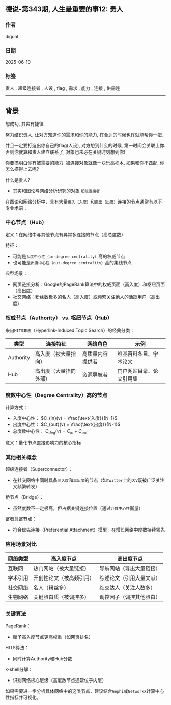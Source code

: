 ## 德说-第343期, 人生最重要的事12: 贵人  
                                          
### 作者                                          
digoal                                          
                                          
### 日期                                          
2025-06-10                                        
                                          
### 标签                                          
贵人 , 超级连接者 , 人设 , flag , 需求 , 能力 , 连接 , 供需连    
                                          
----                                          
                                          
## 背景     
想成功, 其实有捷径.   
  
努力结识贵人, 让对方知道你的需求和你的能力, 在合适的时候也许就能帮你一把.   
  
并且一定要打造出你自己的flag(人设), 对方想到什么的时候, 第一时间会关联上你. 否则你就算和贵人建立联系了, 对象也未必在关键时刻想到你!      
  
你要搞明白你有被需要的能力. 被连接对象就像一块乐高积木, 如果和你不匹配, 你怎么搭得上去呢?  
  
什么是贵人?  
- 其实和图论与网络分析研究的对象 `超级连接者`   
  
在图论和网络分析中，具有大量`跳入（入度）`和`跳出（出度）`连接的节点通常有以下专业术语：  
  
### 中心节点（Hub）  
  
定义：在网络中与其他节点有异常多连接的节点（高总度数）  
  
特征：  
- 可能是`入度中心性（in-degree centrality）`高的权威节点  
- 也可能是`出度中心性（out-degree centrality）`高的集线节点  
  
典型场景：  
- 网页链接分析：Google的PageRank算法中的权威页面（高入度）和枢纽页面（高出度）  
- 社交网络：粉丝数极多的名人（高入度）或频繁关注他人的活跃用户（高出度）  
  
### 权威节点（Authority） vs. 枢纽节点（Hub）  
  
来自`HITS算法`（Hyperlink-Induced Topic Search）的经典分类：  
  
类型       |连接特征 |网络角色 |示例  
---|---|---|---  
Authority |高入度（被大量指向）| 高质量内容提供者 |维基百科条目、学术论文  
Hub |高出度（大量指向外部） |资源导航者 |门户网站目录、论文引用集  
  
### 度数中心性（Degree Centrality）高的节点  
  
计算方式：    
- 入度中心性： $C_{in}(v) = \frac{\text{入度}}{N-1}$    
- 出度中心性： $C_{out}(v) = \frac{\text{出度}}{N-1}$    
- 总度数中心性： $C_{deg}(v) = C_{in} + C_{out}$    
  
意义：量化节点直接影响力的核心指标  
  
### 其他相关概念  
  
超级连接者（Superconnector）：    
- 在社交网络中同时具备`高入度`和`高出度`的节点（如`Twitter`上的`大V`既被广泛关注又频繁转发）  
  
桥节点（Bridge）：    
- 虽然度数不一定极高，但占据关键连接位置（通过`介数中心性`衡量）  
  
富者愈富节点：    
- 符合优先连接（Preferential Attachment）模型，在增长网络中度数持续领先  
  
### 应用场景对比  
网络类型    |   高入度节点 | 高出度节点  
---|---|---  
互联网 |热门网站（被大量链接） |导航网站（导出大量链接）  
学术引用 |开创性论文（被高频引用） |综述论文（引用大量文献）  
社交网络 |名人（粉丝多） |社交达人（关注人数多）  
生物网络 |关键蛋白质（被调控多） |调控因子（调控其他蛋白）  
  
### 关键算法  
PageRank：    
- 赋予高入度节点更高权重（如网页排名）  
  
HITS算法：    
- 同时计算Authority和Hub分数  
  
k-shell分解：    
- 识别网络核心层级（高度数节点通常位于内层）  
  
如果需要进一步分析具体网络中的这类节点，建议结合`Gephi`或`NetworkX`计算中心性指标并可视化。    
       
